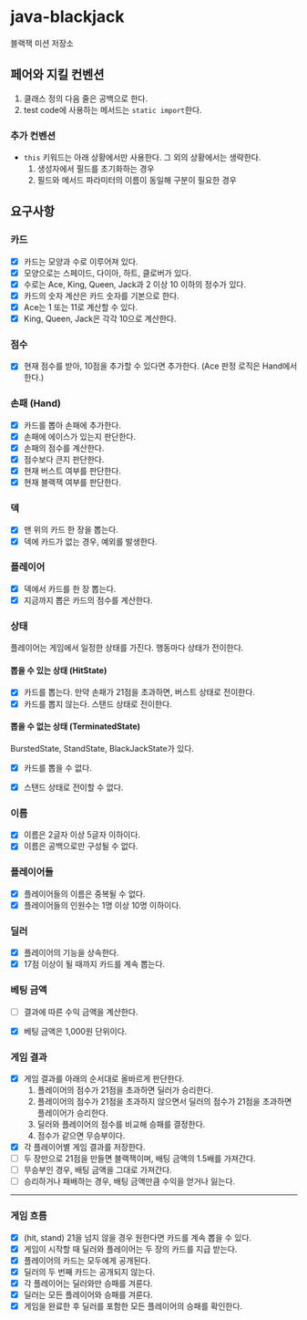# java-blackjack

블랙잭 미션 저장소

## 페어와 지킬 컨벤션
1. 클래스 정의 다음 줄은 공백으로 한다.
2. test code에 사용하는 메서드는 `static import`한다.

### 추가 컨벤션
- `this` 키워드는 아래 상황에서만 사용한다. 그 외의 상황에서는 생략한다.
  1. 생성자에서 필드를 초기화하는 경우
  2. 필드와 메서드 파라미터의 이름이 동일해 구분이 필요한 경우


## 요구사항
### 카드
- [x] 카드는 모양과 수로 이루어져 있다.
- [x] 모양으로는 스페이드, 다이아, 하트, 클로버가 있다.
- [x] 수로는 Ace, King, Queen, Jack과 2 이상 10 이하의 정수가 있다.
- [x] 카드의 숫자 계산은 카드 숫자를 기본으로 한다.
- [x] Ace는 1 또는 11로 계산할 수 있다.
- [x] King, Queen, Jack은 각각 10으로 계산한다.

### 점수
- [x] 현재 점수를 받아, 10점을 추가할 수 있다면 추가한다. (Ace 판정 로직은 Hand에서 한다.)

### 손패 (Hand)
- [x] 카드를 뽑아 손패에 추가한다.
- [x] 손패에 에이스가 있는지 판단한다.
- [x] 손패의 점수를 계산한다.
- [x] 점수보다 큰지 판단한다.
- [x] 현재 버스트 여부를 판단한다.
- [x] 현재 블랙잭 여부를 판단한다.

### 덱
- [x] 맨 위의 카드 한 장을 뽑는다.
- [x] 덱에 카드가 없는 경우, 예외를 발생한다.

### 플레이어
- [x] 덱에서 카드를 한 장 뽑는다.
- [x] 지금까지 뽑은 카드의 점수를 계산한다.

### 상태
플레이어는 게임에서 일정한 상태를 가진다. 행동마다 상태가 전이한다.
#### 뽑을 수 있는 상태 (HitState)
- [x] 카드를 뽑는다. 만약 손패가 21점을 초과하면, 버스트 상태로 전이한다.
- [x] 카드를 뽑지 않는다. 스탠드 상태로 전이한다.
#### 뽑을 수 없는 상태 (TerminatedState)
BurstedState, StandState, BlackJackState가 있다.
- [x] 카드를 뽑을 수 없다.
- [x] 스탠드 상태로 전이할 수 없다.


### 이름
- [x] 이름은 2글자 이상 5글자 이하이다.
- [x] 이름은 공백으로만 구성될 수 없다.

### 플레이어들
- [x] 플레이어들의 이름은 중복될 수 없다.
- [x] 플레이어들의 인원수는 1명 이상 10명 이하이다.

### 딜러
- [x] 플레이어의 기능을 상속한다.
- [x] 17점 이상이 될 때까지 카드를 계속 뽑는다.

### 베팅 금액
- [ ] 결과에 따른 수익 금액을 계산한다.
- [x] 베팅 금액은 1,000원 단위이다.


### 게임 결과
- [x] 게임 결과를 아래의 순서대로 올바르게 판단한다.
  1. 플레이어의 점수가 21점을 초과하면 딜러가 승리한다.
  2. 플레이어의 점수가 21점을 초과하지 않으면서 딜러의 점수가 21점을 초과하면 플레이어가 승리한다.
  3. 딜러와 플레이어의 점수를 비교해 승패를 결정한다.
  4. 점수가 같으면 무승부이다.
- [x] 각 플레이어별 게임 결과를 저장한다.
- [ ] 두 장만으로 21점을 만들면 블랙잭이며, 배팅 금액의 1.5배를 가져간다.
- [ ] 무승부인 경우, 배팅 금액을 그대로 가져간다.
- [ ] 승리하거나 패배하는 경우, 배팅 금액만큼 수익을 얻거나 잃는다.

---

### 게임 흐름
- [x] (hit, stand) 21을 넘지 않을 경우 원한다면 카드를 계속 뽑을 수 있다.
- [x] 게임이 시작할 때 딜러와 플레이어는 두 장의 카드를 지급 받는다.
- [x] 플레이어의 카드는 모두에게 공개된다.
- [x] 딜러의 두 번째 카드는 공개되지 않는다.
- [x] 각 플레이어는 딜러와만 승패를 겨룬다.
- [x] 딜러는 모든 플레이어와 승패를 겨룬다.
- [x] 게임을 완료한 후 딜러를 포함한 모든 플레이어의 승패를 확인한다.
